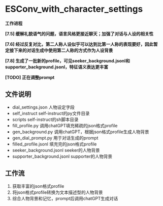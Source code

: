 # ESConv_with_character_settings
**工作进程**

**[7.5] 缓解礼貌语气的问题，语言风格更接近聊天；加强了对话与人设的相关性**

**[7.6] 经过反复对比，第二人称人设似乎可以达到比第一人称的表现要好，因此暂定接下来的对话生成中使用第二人称的方式作为人设背景**

**[7.8] 生成了一批新的profile，可见seeker_background.jsonl和supporter_background.jsonl，特征语义表达更丰富**

**[TODO] 正在调整prompt**

## 文件说明
- dial_settings.json 人物设定字段
- self_instruct self-instruct的py文件目录
- scripts self-instruct的sh脚本目录
- fill_profile.py 调用chatGPT填充稀疏的json格式profile
- gen_background.py 调用chatGPT，根据json格式profile生成人物背景
- gen_dial_prompt.py 用于对话生成的prompt
- filled_profile.jsonl 填充完的json格式profile
- seeker_background.jsonl seeker的人物背景
- supporter_background.jsonl supporter的人物背景

## 工作流
1. 获取丰富的json格式profile
2. 将json格式profile转换为文本描述型的人物背景
3. 综合人物背景和记忆，prompt后调用chatGPT生成对话
